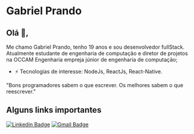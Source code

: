 
# Gabriel Prando

## Olá 👋, 
Me chamo Gabriel Prando, tenho 19 anos e sou desenvolvedor fullStack. Atualmente estudante de engenharia de computação e diretor de projetos na OCCAM Engenharia empreja júnior de engenharia de computação; 

-  ⚡ Tecnologias de interesse: NodeJs, ReactJs, React-Native.

"Bons programadores sabem o que escrever. Os melhores sabem o que reescrever."   


## Alguns links importantes
[![Linkedin Badge](https://img.shields.io/badge/-Gabriel_Prando-blue?style=flat-square&logo=Linkedin&logoColor=white&link=https://https://www.linkedin.com/in/gabriel-prando-85201b198/)](https://www.linkedin.com/in/gabriel-prando-85201b198/)
[![Gmail Badge](https://img.shields.io/badge/-gprando55@gmail.com-c14438?style=flat-square&logo=Gmail&logoColor=white&link=mailto:gprando55@gmail.com)](mailto:gprando55@gmail.com)

